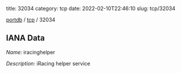 title: 32034
category: tcp
date: 2022-02-10T22:46:10
slug: tcp/32034

[portdb](/) / [tcp](/category/tcp.html) / 32034


## IANA Data

_Name:_ iracinghelper

_Description:_ iRacing helper service

